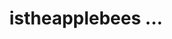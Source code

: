 ---
ee_id_thing: '4395'
site: '1'
type: '2'
inv_num: 2013-132
url: 2013-132-istheapplebeesondelcoparkdrinthesuburbsofdaytonopenrightnow.com
title: istheapplebees ...
year: 2013-2018
display_year: '2013'
medium: Website
dims: ''
pitch: ".....exactly the URL says. Would u believe me if I told u this took me 5 years
  to finish?"
ps: ''
live_url: http://istheapplebeesondelcoparkdrinthesuburbsofdaytonopenrightnow.com
related: ''
youtube: ''
related_code: ''
imgs: 2013-132-digital-db-02.jpg
subheading: ''
download: ''
add_credit: ''
commission: ''
layout: things-i-made
---